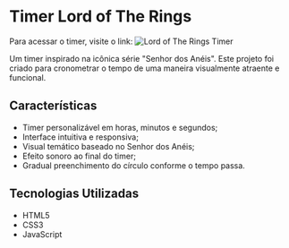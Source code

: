 # Timer Lord of The Rings 

Para acessar o timer, visite o link: ![Lord of The Rings Timer](https://cristinasstemmer.github.io/TimerLOR/)

Um timer inspirado na icônica série "Senhor dos Anéis". Este projeto foi criado para cronometrar o tempo de uma maneira visualmente atraente e funcional.

## Características

- Timer personalizável em horas, minutos e segundos;
- Interface intuitiva e responsiva;
- Visual temático baseado no Senhor dos Anéis;
- Efeito sonoro ao final do timer;
- Gradual preenchimento do círculo conforme o tempo passa.

## Tecnologias Utilizadas

- HTML5
- CSS3
- JavaScript
